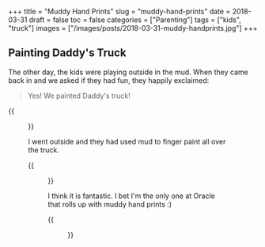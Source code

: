 +++
title = "Muddy Hand Prints"
slug = "muddy-hand-prints"
date = 2018-03-31
draft = false
toc = false
categories = ["Parenting"]
tags = ["kids", "truck"]
images = ["/images/posts/2018-03-31-muddy-handprints.jpg"]
+++

## Painting Daddy's Truck

The other day, the kids were playing outside in the mud. When they came back in and we asked if they had fun, they happily exclaimed:

> Yes! We painted Daddy's truck!

{{<figure src="/images/posts/2018-03-31-muddy-buddy.jpg" caption="How can you get mad at that face?">}}

I went outside and they had used mud to finger paint all over the truck.

{{<figure src="/images/posts/2018-03-31-muddy-truck.jpg">}}

I think it is fantastic. I bet I'm the only one at Oracle that rolls up with muddy hand prints :)

{{<figure src="/images/posts/2018-03-31-muddy-handprints.jpg" caption="The rain will soon wash these away, but this is a photo that I'll treasure">}}

